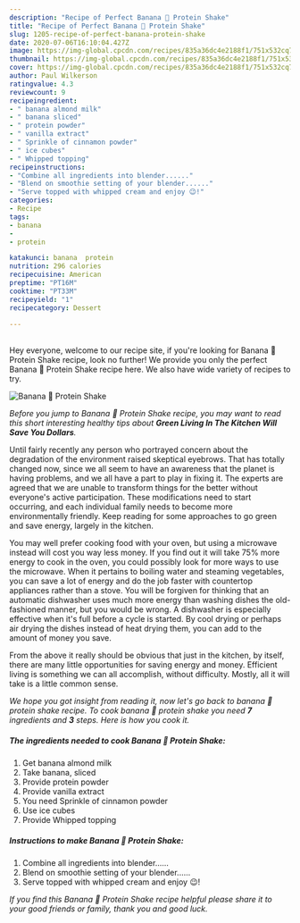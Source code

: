 ```yaml
---
description: "Recipe of Perfect Banana 🍌 Protein Shake"
title: "Recipe of Perfect Banana 🍌 Protein Shake"
slug: 1205-recipe-of-perfect-banana-protein-shake
date: 2020-07-06T16:10:04.427Z
image: https://img-global.cpcdn.com/recipes/835a36dc4e2188f1/751x532cq70/banana-🍌-protein-shake-recipe-main-photo.jpg
thumbnail: https://img-global.cpcdn.com/recipes/835a36dc4e2188f1/751x532cq70/banana-🍌-protein-shake-recipe-main-photo.jpg
cover: https://img-global.cpcdn.com/recipes/835a36dc4e2188f1/751x532cq70/banana-🍌-protein-shake-recipe-main-photo.jpg
author: Paul Wilkerson
ratingvalue: 4.3
reviewcount: 9
recipeingredient:
- " banana almond milk"
- " banana sliced"
- " protein powder"
- " vanilla extract"
- " Sprinkle of cinnamon powder"
- " ice cubes"
- " Whipped topping"
recipeinstructions:
- "Combine all ingredients into blender......"
- "Blend on smoothie setting of your blender......"
- "Serve topped with whipped cream and enjoy 😉!"
categories:
- Recipe
tags:
- banana
- 
- protein

katakunci: banana  protein 
nutrition: 296 calories
recipecuisine: American
preptime: "PT16M"
cooktime: "PT33M"
recipeyield: "1"
recipecategory: Dessert

---
```

<br>
Hey everyone, welcome to our recipe site, if you're looking for Banana 🍌 Protein Shake recipe, look no further! We provide you only the perfect Banana 🍌 Protein Shake recipe here. We also have wide variety of recipes to try.
<br>


![Banana 🍌 Protein Shake](https://img-global.cpcdn.com/recipes/835a36dc4e2188f1/751x532cq70/banana-🍌-protein-shake-recipe-main-photo.jpg)

<i>Before you jump to Banana 🍌 Protein Shake recipe, you may want to read this short interesting healthy tips about 
<strong>Green Living In The Kitchen Will Save You Dollars</strong>.</i>
</br>

Until fairly recently any person who portrayed concern about the degradation of the environment raised skeptical eyebrows. That has totally changed now, since we all seem to have an awareness that the planet is having problems, and we all have a part to play in fixing it. The experts are agreed that we are unable to transform things for the better without everyone's active participation. These modifications need to start occurring, and each individual family needs to become more environmentally friendly. Keep reading for some approaches to go green and save energy, largely in the kitchen.

You may well prefer cooking food with your oven, but using a microwave instead will cost you way less money. If you find out it will take 75% more energy to cook in the oven, you could possibly look for more ways to use the microwave. When it pertains to boiling water and steaming vegetables, you can save a lot of energy and do the job faster with countertop appliances rather than a stove. You will be forgiven for thinking that an automatic dishwasher uses much more energy than washing dishes the old-fashioned manner, but you would be wrong. A dishwasher is especially effective when it's full before a cycle is started. By cool drying or perhaps air drying the dishes instead of heat drying them, you can add to the amount of money you save.

From the above it really should be obvious that just in the kitchen, by itself, there are many little opportunities for saving energy and money. Efficient living is something we can all accomplish, without difficulty. Mostly, all it will take is a little common sense.


<i>We hope you got insight from reading it, now let's go back to banana 🍌 protein shake recipe. To cook banana 🍌 protein shake you need <strong>7</strong> ingredients and <strong>3</strong> steps. Here is how you cook it.
</i>

##### The ingredients needed to cook Banana 🍌 Protein Shake:

1. Get  banana almond milk
1. Take  banana, sliced
1. Provide  protein powder
1. Provide  vanilla extract
1. You need  Sprinkle of cinnamon powder
1. Use  ice cubes
1. Provide  Whipped topping


##### Instructions to make Banana 🍌 Protein Shake:

1. Combine all ingredients into blender......
1. Blend on smoothie setting of your blender......
1. Serve topped with whipped cream and enjoy 😉!


<i>If you find this Banana 🍌 Protein Shake recipe helpful please share it to your good friends or family, thank you and good luck.</i>
